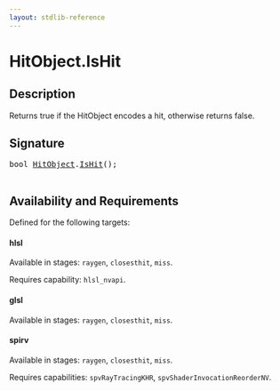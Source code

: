 ```yaml
---
layout: stdlib-reference
---
```


# HitObject\.IsHit

## Description

Returns true if the HitObject encodes a hit, otherwise returns false.




## Signature 

<pre>
<span class="code_keyword">bool</span> <a href="index.html" class="code_type">HitObject</a>.<a href="ishit-02.html">IsHit</a>();

</pre>

## Availability and Requirements

Defined for the following targets:

#### hlsl
Available in stages: `raygen`, `closesthit`, `miss`.

Requires capability: `hlsl_nvapi`.
#### glsl
Available in stages: `raygen`, `closesthit`, `miss`.

#### spirv
Available in stages: `raygen`, `closesthit`, `miss`.

Requires capabilities: `spvRayTracingKHR`, `spvShaderInvocationReorderNV`.


